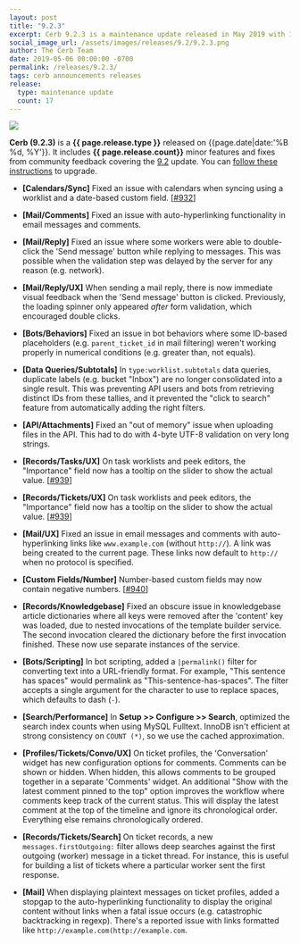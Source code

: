 ```yaml
---
layout: post
title: "9.2.3"
excerpt: Cerb 9.2.3 is a maintenance update released in May 2019 with 17 minor features and fixes from community feedback.
social_image_url: /assets/images/releases/9.2/9.2.3.png
author: The Cerb Team
date: 2019-05-06 00:00:00 -0700
permalink: /releases/9.2.3/
tags: cerb announcements releases
release:
  type: maintenance update
  count: 17
---
```


<div class="cerb-screenshot">
<img src="{{page.social_image_url}}" class="screenshot">
</div>

**Cerb (9.2.3)** is a **{{ page.release.type }}** released on {{page.date|date:'%B %d, %Y'}}. It includes **{{ page.release.count}}** minor features and fixes from community feedback covering the [9.2](/releases/9.2/) update.  You can [follow these instructions](/docs/upgrading/) to upgrade.

* **[Calendars/Sync]** Fixed an issue with calendars when syncing using a worklist and a date-based custom field. [[#932](https://github.com/jstanden/cerb/issues/932)]

* **[Mail/Comments]** Fixed an issue with auto-hyperlinking functionality in email messages and comments.

* **[Mail/Reply]** Fixed an issue where some workers were able to double-click the 'Send message' button while replying to messages. This was possible when the validation step was delayed by the server for any reason (e.g. network).

* **[Mail/Reply/UX]** When sending a mail reply, there is now immediate visual feedback when the 'Send message' button is clicked. Previously, the loading spinner only appeared _after_ form validation, which encouraged double clicks.

* **[Bots/Behaviors]** Fixed an issue in bot behaviors where some ID-based placeholders (e.g. `parent_ticket_id` in mail filtering) weren't working properly in numerical conditions (e.g. greater than, not equals).

* **[Data Queries/Subtotals]** In `type:worklist.subtotals` data queries, duplicate labels (e.g. bucket "Inbox") are no longer consolidated into a single result. This was preventing API users and bots from retrieving distinct IDs from these tallies, and it prevented the "click to search" feature from automatically adding the right filters.

* **[API/Attachments]** Fixed an "out of memory" issue when uploading files in the API. This had to do with 4-byte UTF-8 validation on very long strings.

* **[Records/Tasks/UX]** On task worklists and peek editors, the "Importance" field now has a tooltip on the slider to show the actual value. [[#939](https://github.com/jstanden/cerb/issues/939)]

* **[Records/Tickets/UX]** On task worklists and peek editors, the "Importance" field now has a tooltip on the slider to show the actual value. [[#939](https://github.com/jstanden/cerb/issues/939)]

* **[Mail/UX]** Fixed an issue in email messages and comments with auto-hyperlinking links like `www.example.com` (without `http://`). A link was being created to the current page. These links now default to `http://` when no protocol is specified.

* **[Custom Fields/Number]** Number-based custom fields may now contain negative numbers. [[#940](https://github.com/jstanden/cerb/issues/940)]

* **[Records/Knowledgebase]** Fixed an obscure issue in knowledgebase article dictionaries where all keys were removed after the 'content' key was loaded, due to nested invocations of the template builder service. The second invocation cleared the dictionary before the first invocation finished. These now use separate instances of the service.

* **[Bots/Scripting]** In bot scripting, added a `|permalink()` filter for converting text into a URL-friendly format. For example, "This sentence has spaces" would permalink as "This-sentence-has-spaces". The filter accepts a single argument for the character to use to replace spaces, which defaults to dash (`-`).

* **[Search/Performance]** In **Setup >> Configure >> Search**, optimized the search index counts when using MySQL Fulltext. InnoDB isn't efficient at strong consistency on `COUNT (*)`, so we use the cached approximation.

* **[Profiles/Tickets/Convo/UX]** On ticket profiles, the 'Conversation' widget has new configuration options for comments. Comments can be shown or hidden. When hidden, this allows comments to be grouped together in a separate 'Comments' widget. An additional "Show with the latest comment pinned to the top" option improves the workflow where comments keep track of the current status. This will display the latest comment at the top of the timeline and ignore its chronological order. Everything else remains chronologically ordered.

* **[Records/Tickets/Search]** On ticket records, a new `messages.firstOutgoing:` filter allows deep searches against the first outgoing (worker) message in a ticket thread. For instance, this is useful for building a list of tickets where a particular worker sent the first response.

* **[Mail]** When displaying plaintext messages on ticket profiles, added a stopgap to the auto-hyperlinking functionality to display the original content without links when a fatal issue occurs (e.g. catastrophic backtracking in regexp). There's a reported issue with links formatted like `http://example.com(http://example.com`.